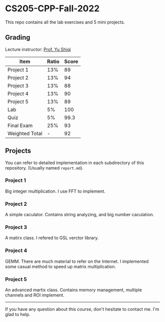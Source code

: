 # CS205-CPP-Fall-2022

This repo contains all the lab exercises and 5 mini projects.

## Grading

Lecture instructor: [Prof. Yu Shiqi](https://github.com/ShiqiYu)

| Item           | Ratio | Score |
| -------------- | ----- | ----- |
| Project 1      | 13%   | 89    |
| Project 2      | 13%   | 94    |
| Project 3      | 13%   | 88    |
| Project 4      | 13%   | 90    |
| Project 5      | 13%   | 89    |
| Lab            | 5%    | 100   |
| Quiz           | 5%    | 99.3  |
| Final Exam     | 25%   | 93    |
| Weighted Total | -     | 92    |

## Projects

You can refer to detailed implementation in  each subdirectory of this repository. (Usually named `report.md`).

### Project 1

Big integer multiplication. I use FFT to implement.

### Project 2

A simple caculator. Contains string analyzing, and big number caculation.

### Project 3

A matirx class. I refered to GSL verctor library.

### Project 4

GEMM. There are much material to refer on the Internet. I implemented some casual method to speed up matrix multiplication.

### Project 5

An advanced martix class. Contains memory management, multiple channels and ROI implement.

---

If you have any question about this course, don't hesitate to contact me. I'm glad to help.